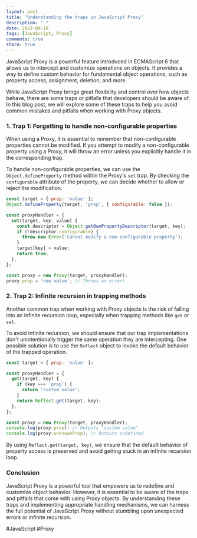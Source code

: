 ```yaml
---
layout: post
title: "Understanding the traps in JavaScript Proxy"
description: " "
date: 2023-09-18
tags: [JavaScript, Proxy]
comments: true
share: true
---
```


JavaScript Proxy is a powerful feature introduced in ECMAScript 6 that allows us to intercept and customize operations on objects. It provides a way to define custom behavior for fundamental object operations, such as property access, assignment, deletion, and more.

While JavaScript Proxy brings great flexibility and control over how objects behave, there are some traps or pitfalls that developers should be aware of. In this blog post, we will explore some of these traps to help you avoid common mistakes and pitfalls when working with Proxy objects.

### 1. Trap 1: Forgetting to handle non-configurable properties

When using a Proxy, it is essential to remember that non-configurable properties cannot be modified. If you attempt to modify a non-configurable property using a Proxy, it will throw an error unless you explicitly handle it in the corresponding trap.

To handle non-configurable properties, we can use the `Object.defineProperty` method within the Proxy's `set` trap. By checking the `configurable` attribute of the property, we can decide whether to allow or reject the modification.

```javascript
const target = { prop: 'value' };
Object.defineProperty(target, 'prop', { configurable: false });

const proxyHandler = {
  set(target, key, value) {
    const descriptor = Object.getOwnPropertyDescriptor(target, key);
    if (!descriptor.configurable) {
      throw new Error('Cannot modify a non-configurable property');
    }
    target[key] = value;
    return true;
  },
};

const proxy = new Proxy(target, proxyHandler);
proxy.prop = 'new value'; // Throws an error!
```

### 2. Trap 2: Infinite recursion in trapping methods

Another common trap when working with Proxy objects is the risk of falling into an infinite recursion loop, especially when trapping methods like `get` or `set`.

To avoid infinite recursion, we should ensure that our trap implementations don't unintentionally trigger the same operation they are intercepting. One possible solution is to use the `Reflect` object to invoke the default behavior of the trapped operation.

```javascript
const target = { prop: 'value' };

const proxyHandler = {
  get(target, key) {
    if (key === 'prop') {
      return 'custom value';
    }
    return Reflect.get(target, key);
  },
};

const proxy = new Proxy(target, proxyHandler);
console.log(proxy.prop); // Outputs "custom value"
console.log(proxy.unknownProp); // Outputs undefined
```

By using `Reflect.get(target, key)`, we ensure that the default behavior of property access is preserved and avoid getting stuck in an infinite recursion loop.

### Conclusion

JavaScript Proxy is a powerful tool that empowers us to redefine and customize object behavior. However, it is essential to be aware of the traps and pitfalls that come with using Proxy objects. By understanding these traps and implementing appropriate handling mechanisms, we can harness the full potential of JavaScript Proxy without stumbling upon unexpected errors or infinite recursion.

#JavaScript #Proxy